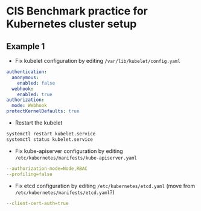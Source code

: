 # CIS Benchmark practice for Kubernetes cluster setup

## Example 1

- Fix kubelet configuration by editing `/var/lib/kubelet/config.yaml`

```yaml
authentication:
  anonymous:
    enabled: false
  webhook:
    enabled: true
authorization:
  mode: Webhook
protectKernelDefaults: true
```

- Restart the kubelet

```bash
systemctl restart kubelet.service
systemctl status kubelet.service
```

- Fix kube-apiserver configuration by editing  `/etc/kubernetes/manifests/kube-apiserver.yaml`

```yaml
--authorization-mode=Node,RBAC
--profiling=false
```

- Fix etcd configuration by editing `/etc/kubernetes/etcd.yaml` (move from `/etc/kubernetes/manifests/etcd.yaml`?)

```yaml
--client-cert-auth=true
```
